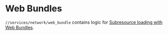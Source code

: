 # Web Bundles

`//services/network/web_bundle` contains logic for [Subresource loading with Web Bundles](https://github.com/WICG/webpackage/blob/main/explainers/subresource-loading.md).
